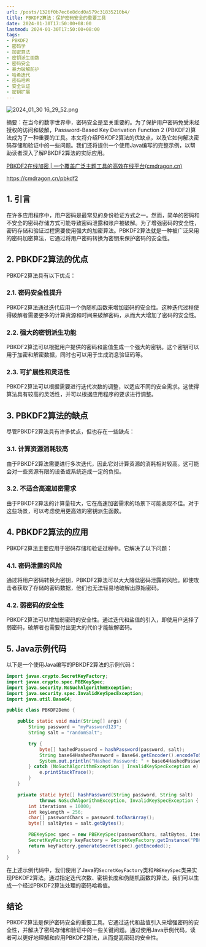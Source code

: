 ```yaml
---
url: /posts/1326f0b7ec6e8dcd0a579c31835210b4/
title: PBKDF2算法：保护密码安全的重要工具
date: 2024-01-30T17:50:00+08:00
lastmod: 2024-01-30T17:50:00+08:00
tags:
- PBKDF2
- 密码学
- 加密算法
- 密钥派生函数
- 密码安全
- 暴力破解防护
- 哈希迭代
- 密码哈希
- 安全认证
- 密钥扩展
---
```


<img alt="2024_01_30 16_29_52.png" src="https://static.cmdragon.cn/blog/images/2024_01_30 16_29_52.png@blog" title="2024_01_30 16_29_52.png"/>


摘要：在当今的数字世界中，密码安全是至关重要的。为了保护用户密码免受未经授权的访问和破解，Password-Based Key Derivation Function 2 (PBKDF2)算法成为了一种重要的工具。本文将介绍PBKDF2算法的优缺点，以及它如何解决密码存储和验证中的一些问题。我们还将提供一个使用Java编写的完整示例，以帮助读者深入了解PBKDF2算法的实际应用。

[PBKDF2在线加密 | 一个覆盖广泛主题工具的高效在线平台(cmdragon.cn)](https://cmdragon.cn/pbkdf2)

https://cmdragon.cn/pbkdf2


## 1. 引言

在许多应用程序中，用户密码是最常见的身份验证方式之一。然而，简单的密码和不安全的密码存储方式可能导致密码泄露和账户被破解。为了增强密码的安全性，密码存储和验证过程需要使用强大的加密算法。PBKDF2算法就是一种被广泛采用的密码加密算法，它通过将用户密码转换为密钥来保护密码的安全性。

## 2. PBKDF2算法的优点

PBKDF2算法具有以下优点：

### 2.1. 密码安全性提升

PBKDF2算法通过迭代应用一个伪随机函数来增加密码的安全性。这种迭代过程使得破解者需要更多的计算资源和时间来破解密码，从而大大增加了密码的安全性。

### 2.2. 强大的密钥派生功能

PBKDF2算法可以根据用户提供的密码和盐值生成一个强大的密钥。这个密钥可以用于加密和解密数据，同时也可以用于生成消息验证码等。

### 2.3. 可扩展性和灵活性

PBKDF2算法可以根据需要进行迭代次数的调整，以适应不同的安全需求。这使得算法具有较高的灵活性，并可以根据应用程序的要求进行调整。

## 3. PBKDF2算法的缺点

尽管PBKDF2算法具有许多优点，但也存在一些缺点：

### 3.1. 计算资源消耗较高

由于PBKDF2算法需要进行多次迭代，因此它对计算资源的消耗相对较高。这可能会对一些资源有限的设备或系统造成一定的负担。

### 3.2. 不适合高速加密需求

由于PBKDF2算法的计算量较大，它在高速加密需求的场景下可能表现不佳。对于这些场景，可以考虑使用更高效的密钥派生函数。

## 4. PBKDF2算法的应用

PBKDF2算法主要应用于密码存储和验证过程中。它解决了以下问题：

### 4.1. 密码泄露的风险

通过将用户密码转换为密钥，PBKDF2算法可以大大降低密码泄露的风险。即使攻击者获取了存储的密码数据，他们也无法轻易地破解出原始密码。

### 4.2. 弱密码的安全性

PBKDF2算法可以增加弱密码的安全性。通过迭代和盐值的引入，即使用户选择了弱密码，破解者也需要付出更大的代价才能破解密码。

## 5. Java示例代码

以下是一个使用Java编写的PBKDF2算法的示例代码：

```java
import javax.crypto.SecretKeyFactory;
import javax.crypto.spec.PBEKeySpec;
import java.security.NoSuchAlgorithmException;
import java.security.spec.InvalidKeySpecException;
import java.util.Base64;

public class PBKDF2Demo {

    public static void main(String[] args) {
        String password = "myPassword123";
        String salt = "randomSalt";

        try {
            byte[] hashedPassword = hashPassword(password, salt);
            String base64HashedPassword = Base64.getEncoder().encodeToString(hashedPassword);
            System.out.println("Hashed Password: " + base64HashedPassword);
        } catch (NoSuchAlgorithmException | InvalidKeySpecException e) {
            e.printStackTrace();
        }
    }

    private static byte[] hashPassword(String password, String salt)
            throws NoSuchAlgorithmException, InvalidKeySpecException {
        int iterations = 10000;
        int keyLength = 256;
        char[] passwordChars = password.toCharArray();
        byte[] saltBytes = salt.getBytes();

        PBEKeySpec spec = new PBEKeySpec(passwordChars, saltBytes, iterations, keyLength);
        SecretKeyFactory keyFactory = SecretKeyFactory.getInstance("PBKDF2WithHmacSHA256");
        return keyFactory.generateSecret(spec).getEncoded();
    }
}
```

在上述示例代码中，我们使用了Java的`SecretKeyFactory`类和`PBEKeySpec`类来实现PBKDF2算法。通过指定迭代次数、密钥长度和伪随机函数的算法，我们可以生成一个经过PBKDF2算法处理的密码哈希值。

## 结论

PBKDF2算法是保护密码安全的重要工具。它通过迭代和盐值引入来增强密码的安全性，并解决了密码存储和验证中的一些关键问题。通过使用Java示例代码，读者可以更好地理解和应用PBKDF2算法，从而提高密码的安全性。

